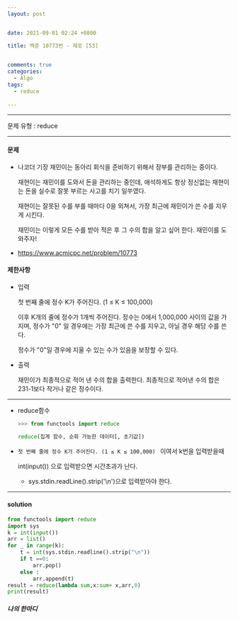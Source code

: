 ```yaml
---
layout: post


date: 2021-09-01 02:24 +0800

title: 백준 10773번 - 제로 [53]

  
comments: true
categories: 
  - Algo
tags: 
  - reduce
  
---
```


---



문제 유형 : reduce

---

#### 문제

- 나코더 기장 재민이는 동아리 회식을 준비하기 위해서 장부를 관리하는 중이다.

  재현이는 재민이를 도와서 돈을 관리하는 중인데, 애석하게도 항상 정신없는 재현이는 돈을 실수로 잘못 부르는 사고를 치기 일쑤였다.
  
  재현이는 잘못된 수를 부를 때마다 0을 외쳐서, 가장 최근에 재민이가 쓴 수를 지우게 시킨다.
  
  재민이는 이렇게 모든 수를 받아 적은 후 그 수의 합을 알고 싶어 한다. 재민이를 도와주자!
  
- https://www.acmicpc.net/problem/10773

#### 제한사항

- 입력

  첫 번째 줄에 정수 K가 주어진다. (1 ≤ K ≤ 100,000)

  이후 K개의 줄에 정수가 1개씩 주어진다. 정수는 0에서 1,000,000 사이의 값을 가지며, 정수가 "0" 일 경우에는 가장 최근에 쓴 수를 지우고, 아닐 경우 해당 수를 쓴다.

  정수가 "0"일 경우에 지울 수 있는 수가 있음을 보장할 수 있다.

- 출력

  재민이가 최종적으로 적어 낸 수의 합을 출력한다. 최종적으로 적어낸 수의 합은 231-1보다 작거나 같은 정수이다.

---

- reduce함수

  ```py
  >>> from functools import reduce
  
  reduce(집계 함수, 순회 가능한 데이터[, 초기값])
  ```

- `첫 번째 줄에 정수 K가 주어진다. (1 ≤ K ≤ 100,000) ` 이여서 k번을 입력받을때 

  int(input()) 으로 입력받으면 시간초과가 난다. 

  - sys.stdin.readLine().strip('\n')으로 입력받아야 한다. 

---

#### solution

```python
from functools import reduce
import sys
k = int(input())
arr = list()
for _ in range(k):
    t = int(sys.stdin.readline().strip("\n"))
    if t ==0:
        arr.pop()
    else :
        arr.append(t)
result = reduce(lambda sum,x:sum+ x,arr,0)
print(result)
```



 ##### 나의 한마디




